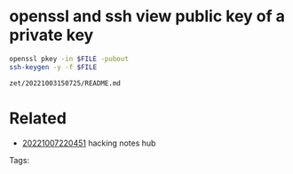 # openssl and ssh view public key of a private key
```bash
openssl pkey -in $FILE -pubout
ssh-keygen -y -f $FILE
```

` zet/20221003150725/README.md `

# Related

- [20221007220451](/zet/20221007220451/README.md) hacking notes hub

Tags:

    
